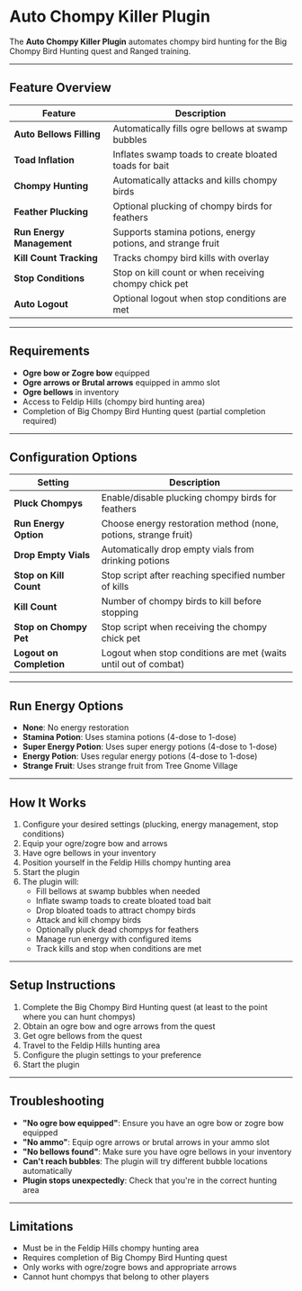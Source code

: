 # Auto Chompy Killer Plugin

The **Auto Chompy Killer Plugin** automates chompy bird hunting for the Big Chompy Bird Hunting quest and Ranged training.

---

## Feature Overview

| Feature                    | Description                                                              |
|----------------------------|--------------------------------------------------------------------------|
| **Auto Bellows Filling**  | Automatically fills ogre bellows at swamp bubbles                       |
| **Toad Inflation**         | Inflates swamp toads to create bloated toads for bait                   |
| **Chompy Hunting**         | Automatically attacks and kills chompy birds                            |
| **Feather Plucking**       | Optional plucking of chompy birds for feathers                          |
| **Run Energy Management**  | Supports stamina potions, energy potions, and strange fruit             |
| **Kill Count Tracking**    | Tracks chompy bird kills with overlay                                   |
| **Stop Conditions**        | Stop on kill count or when receiving chompy chick pet                   |
| **Auto Logout**            | Optional logout when stop conditions are met                            |

---

## Requirements

- **Ogre bow or Zogre bow** equipped
- **Ogre arrows or Brutal arrows** equipped in ammo slot
- **Ogre bellows** in inventory
- Access to Feldip Hills (chompy bird hunting area)
- Completion of Big Chompy Bird Hunting quest (partial completion required)

---

## Configuration Options

| Setting                   | Description                                                    |
|---------------------------|----------------------------------------------------------------|
| **Pluck Chompys**         | Enable/disable plucking chompy birds for feathers            |
| **Run Energy Option**     | Choose energy restoration method (none, potions, strange fruit) |
| **Drop Empty Vials**      | Automatically drop empty vials from drinking potions         |
| **Stop on Kill Count**    | Stop script after reaching specified number of kills         |
| **Kill Count**            | Number of chompy birds to kill before stopping               |
| **Stop on Chompy Pet**    | Stop script when receiving the chompy chick pet              |
| **Logout on Completion**  | Logout when stop conditions are met (waits until out of combat) |

---

## Run Energy Options

- **None**: No energy restoration
- **Stamina Potion**: Uses stamina potions (4-dose to 1-dose)
- **Super Energy Potion**: Uses super energy potions (4-dose to 1-dose)
- **Energy Potion**: Uses regular energy potions (4-dose to 1-dose)
- **Strange Fruit**: Uses strange fruit from Tree Gnome Village

---

## How It Works

1. Configure your desired settings (plucking, energy management, stop conditions)
2. Equip your ogre/zogre bow and arrows
3. Have ogre bellows in your inventory
4. Position yourself in the Feldip Hills chompy hunting area
5. Start the plugin
6. The plugin will:
   - Fill bellows at swamp bubbles when needed
   - Inflate swamp toads to create bloated toad bait
   - Drop bloated toads to attract chompy birds
   - Attack and kill chompy birds
   - Optionally pluck dead chompys for feathers
   - Manage run energy with configured items
   - Track kills and stop when conditions are met

---

## Setup Instructions

1. Complete the Big Chompy Bird Hunting quest (at least to the point where you can hunt chompys)
2. Obtain an ogre bow and ogre arrows from the quest
3. Get ogre bellows from the quest
4. Travel to the Feldip Hills hunting area
5. Configure the plugin settings to your preference
6. Start the plugin

---

## Troubleshooting

- **"No ogre bow equipped"**: Ensure you have an ogre bow or zogre bow equipped
- **"No ammo"**: Equip ogre arrows or brutal arrows in your ammo slot
- **"No bellows found"**: Make sure you have ogre bellows in your inventory
- **Can't reach bubbles**: The plugin will try different bubble locations automatically
- **Plugin stops unexpectedly**: Check that you're in the correct hunting area

---

## Limitations

- Must be in the Feldip Hills chompy hunting area
- Requires completion of Big Chompy Bird Hunting quest
- Only works with ogre/zogre bows and appropriate arrows
- Cannot hunt chompys that belong to other players

